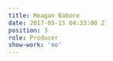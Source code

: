 ```yaml
---
title: Meagan Babore
date: 2017-05-15 04:33:00 Z
position: 3
role: Producer
show-work: 'no'
---
```


